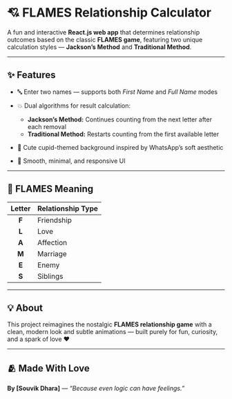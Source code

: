 # 💘 FLAMES Relationship Calculator

A fun and interactive **React.js web app** that determines relationship outcomes based on the classic **FLAMES game**, featuring two unique calculation styles — **Jackson’s Method** and **Traditional Method**.

---

## ✨ Features

* 🔤 Enter two names — supports both *First Name* and *Full Name* modes
* 💥 Dual algorithms for result calculation:

  * **Jackson’s Method:** Continues counting from the next letter after each removal
  * **Traditional Method:** Restarts counting from the first available letter
* 💞 Cute cupid-themed background inspired by WhatsApp’s soft aesthetic
* 🎨 Smooth, minimal, and responsive UI

---

## 🧠 FLAMES Meaning

| Letter | Relationship Type |
| :----: | :---------------- |
|  **F** | Friendship        |
|  **L** | Love              |
|  **A** | Affection         |
|  **M** | Marriage          |
|  **E** | Enemy             |
|  **S** | Siblings          |

---

## 💡 About

This project reimagines the nostalgic **FLAMES relationship game** with a clean, modern look and subtle animations — built purely for fun, curiosity, and a spark of love ❤️

---

## 🫂 Made With Love

**By [Souvik Dhara]** — *“Because even logic can have feelings.”*
